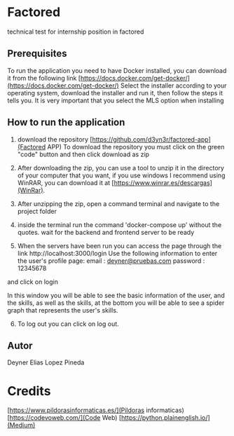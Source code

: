 # Factored
technical test for internship position in factored

## Prerequisites
To run the application you need to have Docker installed, you can download it from the following link
[https://docs.docker.com/get-docker/](https://docs.docker.com/get-docker/)
Select the installer according to your operating system, download the installer and run it, then follow the steps it tells you.
It is very important that you select the MLS option when installing

## How to run the application
1. download the repository [https://github.com/d3yn3r/factored-app](Factored APP)
To download the repository you must click on the green "code" button and then click download as zip

2. After downloading the zip, you can use a tool to unzip it in the directory of your computer that you want, if you use windows I recommend using WinRAR, you can download it at [https://www.winrar.es/descargas](WinRar).

3. After unzipping the zip, open a command terminal and navigate to the project folder

4. inside the terminal run the command 'docker-compose up' without the quotes.
wait for the backend and frontend server to be ready

5. When the servers have been run you can access the page through the link http://localhost:3000/login
Use the following information to enter the user's profile page:
email : deyner@pruebas.com
password : 12345678

and click on login

In this window you will be able to see the basic information of the user, and the skills, as well as the skills, at the bottom you will be able to see a spider graph that represents the user's skills.

6. To log out you can click on log out.

## Autor
Deyner Elias Lopez Pineda

# Credits
[https://www.pildorasinformaticas.es/](Pildoras informaticas)
[https://codevoweb.com/](Code Web)
[https://python.plainenglish.io/](Medium)

